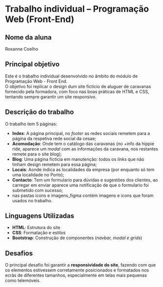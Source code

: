 # Trabalho individual – Programação Web (Front-End)

## Nome da aluna
Roxanne Coelho

## Principal objetivo
Este é o trabalho individual desenvolvido no âmbito do módulo de Programação Web - Front End.  
O objetivo foi replicar o design dum site fictício de aluguer de caravanas fornecido pela formadora, com foco nas boas práticas de HTML e CSS, tentando sempre garantir um site responsivo.

## Descrição do trabalho
O trabalho tem 5 páginas:
- **Index**: A página principal, no *footer* as redes sociais remetem para a página da respetiva rede social da cesae;
- **Acomodação**: Onde tem o catálogo das caravanas (no +info da hippie ride, aparece um *modal* com as informações da caravana, nos restantes remete para o site blog);
- **Blog**: Uma página fícticia em manutenção: todos os *links* que não tinham design remetem para essa página;
- **Locais**: Aonde indica as localidades da empresa (por enquanto só tem uma localidade no Porto);
- **Contacto**: Tem um formulario para dúvidas e sugestões dos clientes, ao carregar em enviar aparece uma notificação de que o formulario foi submetido com sucesso;
- nas pastas icons e imagens_figma contém imagens e icons que foram usados no trabalho.

## Linguagens Utilizadas
- **HTML**: Estrutura do site  
- **CSS**: Formatação e estilos
- **Bootstrap**: Construção de componentes (*navbar, modal e grids*) 

## Desafios
O principal desafio foi garantir a **responsividade do site**, fazendo com que os elementos estivessem corretamente posicionados e formatados nos ecrãs de diferentes tamanhos, especialmente em telas mais pequenas como telemóveis.



